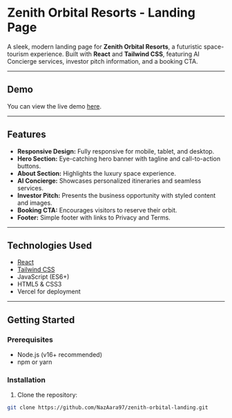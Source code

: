 # Zenith Orbital Resorts - Landing Page

A sleek, modern landing page for **Zenith Orbital Resorts**, a futuristic space-tourism experience. Built with **React** and **Tailwind CSS**, featuring AI Concierge services, investor pitch information, and a booking CTA.

---

## Demo

You can view the live demo [here](https://zenith-orbital-landing.vercel.app/).

---

## Features

- **Responsive Design:** Fully responsive for mobile, tablet, and desktop.
- **Hero Section:** Eye-catching hero banner with tagline and call-to-action buttons.
- **About Section:** Highlights the luxury space experience.
- **AI Concierge:** Showcases personalized itineraries and seamless services.
- **Investor Pitch:** Presents the business opportunity with styled content and images.
- **Booking CTA:** Encourages visitors to reserve their orbit.
- **Footer:** Simple footer with links to Privacy and Terms.

---

## Technologies Used

- [React](https://reactjs.org/)
- [Tailwind CSS](https://tailwindcss.com/)
- JavaScript (ES6+)
- HTML5 & CSS3
- Vercel for deployment

---

## Getting Started

### Prerequisites

- Node.js (v16+ recommended)
- npm or yarn

### Installation

1. Clone the repository:
```bash
git clone https://github.com/NazAara97/zenith-orbital-landing.git
